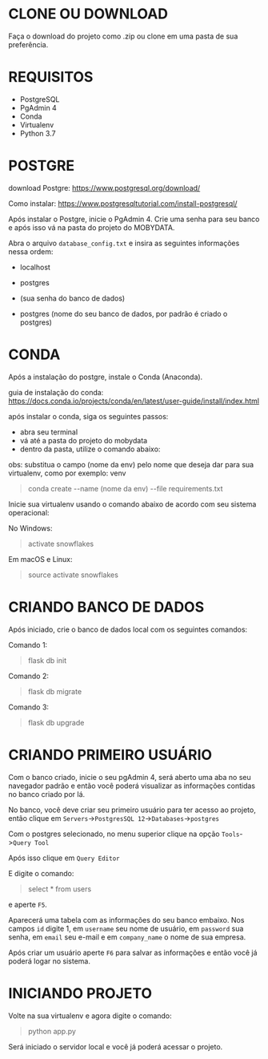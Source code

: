 # CLONE OU DOWNLOAD
Faça o download do projeto como .zip ou clone em uma pasta de sua preferência.

# REQUISITOS

- PostgreSQL
- PgAdmin 4
- Conda
- Virtualenv
- Python 3.7

# POSTGRE
download Postgre: https://www.postgresql.org/download/

Como instalar: https://www.postgresqltutorial.com/install-postgresql/

Após instalar o Postgre, inicie o PgAdmin 4. Crie uma senha para seu banco e após isso vá na pasta do projeto do MOBYDATA. 

Abra o arquivo `database_config.txt` e insira as seguintes informações nessa ordem:

- localhost

- postgres

- (sua senha do banco de dados)

- postgres (nome do seu banco de dados, por padrão é criado o postgres)



# CONDA

Após a instalação do postgre, instale o Conda (Anaconda).

guia de instalação do conda: https://docs.conda.io/projects/conda/en/latest/user-guide/install/index.html

após instalar o conda, siga os seguintes passos:

- abra seu terminal 
- vá até a pasta do projeto do mobydata
- dentro da pasta, utilize o comando abaixo:

obs: substitua o campo (nome da env) pelo nome que deseja dar para sua virtualenv, como por exemplo: venv
 
>conda create --name (nome da env) --file requirements.txt

Inicie sua virtualenv usando o comando abaixo de acordo com seu sistema operacional:

No Windows:
>  activate snowflakes

Em macOS e Linux:

>  source activate snowflakes


# CRIANDO BANCO DE DADOS

Após iniciado, crie o banco de dados local com os seguintes comandos:

Comando 1:

> flask db init

Comando 2:

> flask db migrate

Comando 3:

> flask db upgrade

# CRIANDO PRIMEIRO USUÁRIO

Com o banco criado, inicie o seu pgAdmin 4, será aberto uma aba no seu navegador padrão e então você poderá visualizar as informações contidas no banco criado por lá.

No banco, você deve criar seu primeiro usuário para ter acesso ao projeto, então clique em `Servers`->`PostgresSQL 12`->`Databases`->`postgres`

Com o postgres selecionado, no menu superior clique na opção `Tools`->`Query Tool`

Após isso clique em `Query Editor`

E digite o comando:

> select * from users

e aperte `F5`.

Aparecerá uma tabela com as informações do seu banco embaixo. Nos campos 
`id` digite 1, em `username` seu nome de usuário, em `password` sua senha, em `email` seu e-mail e em `company_name` o nome de sua empresa.

Após criar um usuário aperte `F6` para salvar as informações e então você já poderá logar no sistema.

# INICIANDO PROJETO

Volte na sua virtualenv e agora digite o comando:

> python app.py

Será iniciado o servidor local e você já poderá acessar o projeto.
